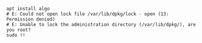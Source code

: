 <!-- https://www.youtube.com/watch?v=V8EUdia_kOE -->

```shell
apt install algo
# E: Could not open lock file /var/lib/dpkg/lock - open (13: Permission denied)
# E: Unable to lock the administration directory (/var/lib/dpkg/), are you root?
sudo !!
```
